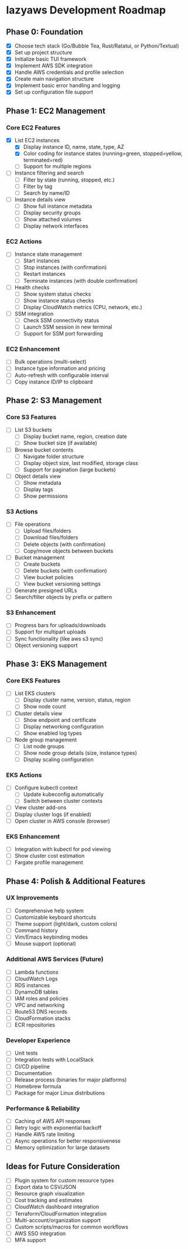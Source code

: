 # lazyaws Development Roadmap

## Phase 0: Foundation

- [x] Choose tech stack (Go/Bubble Tea, Rust/Ratatui, or Python/Textual)
- [x] Set up project structure
- [x] Initialize basic TUI framework
- [x] Implement AWS SDK integration
- [x] Handle AWS credentials and profile selection
- [x] Create main navigation structure
- [x] Implement basic error handling and logging
- [x] Set up configuration file support

## Phase 1: EC2 Management

### Core EC2 Features
- [x] List EC2 instances
  - [x] Display instance ID, name, state, type, AZ
  - [x] Color coding for instance states (running=green, stopped=yellow, terminated=red)
  - [ ] Support for multiple regions
- [ ] Instance filtering and search
  - [ ] Filter by state (running, stopped, etc.)
  - [ ] Filter by tag
  - [ ] Search by name/ID
- [ ] Instance details view
  - [ ] Show full instance metadata
  - [ ] Display security groups
  - [ ] Show attached volumes
  - [ ] Display network interfaces

### EC2 Actions
- [ ] Instance state management
  - [ ] Start instances
  - [ ] Stop instances (with confirmation)
  - [ ] Restart instances
  - [ ] Terminate instances (with double confirmation)
- [ ] Health checks
  - [ ] Show system status checks
  - [ ] Show instance status checks
  - [ ] Display CloudWatch metrics (CPU, network, etc.)
- [ ] SSM integration
  - [ ] Check SSM connectivity status
  - [ ] Launch SSM session in new terminal
  - [ ] Support for SSM port forwarding

### EC2 Enhancement
- [ ] Bulk operations (multi-select)
- [ ] Instance type information and pricing
- [ ] Auto-refresh with configurable interval
- [ ] Copy instance ID/IP to clipboard

## Phase 2: S3 Management

### Core S3 Features
- [ ] List S3 buckets
  - [ ] Display bucket name, region, creation date
  - [ ] Show bucket size (if available)
- [ ] Browse bucket contents
  - [ ] Navigate folder structure
  - [ ] Display object size, last modified, storage class
  - [ ] Support for pagination (large buckets)
- [ ] Object details view
  - [ ] Show metadata
  - [ ] Display tags
  - [ ] Show permissions

### S3 Actions
- [ ] File operations
  - [ ] Upload files/folders
  - [ ] Download files/folders
  - [ ] Delete objects (with confirmation)
  - [ ] Copy/move objects between buckets
- [ ] Bucket management
  - [ ] Create buckets
  - [ ] Delete buckets (with confirmation)
  - [ ] View bucket policies
  - [ ] View bucket versioning settings
- [ ] Generate presigned URLs
- [ ] Search/filter objects by prefix or pattern

### S3 Enhancement
- [ ] Progress bars for uploads/downloads
- [ ] Support for multipart uploads
- [ ] Sync functionality (like aws s3 sync)
- [ ] Object versioning support

## Phase 3: EKS Management

### Core EKS Features
- [ ] List EKS clusters
  - [ ] Display cluster name, version, status, region
  - [ ] Show node count
- [ ] Cluster details view
  - [ ] Show endpoint and certificate
  - [ ] Display networking configuration
  - [ ] Show enabled log types
- [ ] Node group management
  - [ ] List node groups
  - [ ] Show node group details (size, instance types)
  - [ ] Display scaling configuration

### EKS Actions
- [ ] Configure kubectl context
  - [ ] Update kubeconfig automatically
  - [ ] Switch between cluster contexts
- [ ] View cluster add-ons
- [ ] Display cluster logs (if enabled)
- [ ] Open cluster in AWS console (browser)

### EKS Enhancement
- [ ] Integration with kubectl for pod viewing
- [ ] Show cluster cost estimation
- [ ] Fargate profile management

## Phase 4: Polish & Additional Features

### UX Improvements
- [ ] Comprehensive help system
- [ ] Customizable keyboard shortcuts
- [ ] Theme support (light/dark, custom colors)
- [ ] Command history
- [ ] Vim/Emacs keybinding modes
- [ ] Mouse support (optional)

### Additional AWS Services (Future)
- [ ] Lambda functions
- [ ] CloudWatch Logs
- [ ] RDS instances
- [ ] DynamoDB tables
- [ ] IAM roles and policies
- [ ] VPC and networking
- [ ] Route53 DNS records
- [ ] CloudFormation stacks
- [ ] ECR repositories

### Developer Experience
- [ ] Unit tests
- [ ] Integration tests with LocalStack
- [ ] CI/CD pipeline
- [ ] Documentation
- [ ] Release process (binaries for major platforms)
- [ ] Homebrew formula
- [ ] Package for major Linux distributions

### Performance & Reliability
- [ ] Caching of AWS API responses
- [ ] Retry logic with exponential backoff
- [ ] Handle AWS rate limiting
- [ ] Async operations for better responsiveness
- [ ] Memory optimization for large datasets

## Ideas for Future Consideration

- [ ] Plugin system for custom resource types
- [ ] Export data to CSV/JSON
- [ ] Resource graph visualization
- [ ] Cost tracking and estimates
- [ ] CloudWatch dashboard integration
- [ ] Terraform/CloudFormation integration
- [ ] Multi-account/organization support
- [ ] Custom scripts/macros for common workflows
- [ ] AWS SSO integration
- [ ] MFA support
